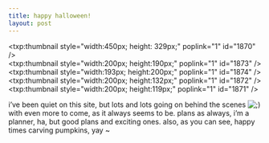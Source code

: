 ```yaml
---
title: happy halloween!    
layout: post
---
```


<txp:thumbnail style="width:450px; height: 329px;" poplink="1" id="1870" />  
<txp:thumbnail style="width:200px; height:190px;" poplink="1" id="1873" /><txp:thumbnail style="width:193px; height:200px;" poplink="1" id="1874" />  
<txp:thumbnail style="width:200px; height:132px;" poplink="1" id="1872" /><txp:thumbnail style="width:200px; height:119px;" poplink="1" id="1871" />

i&#8217;ve been quiet on this site, but lots and lots going on behind the scenes <img src="http://localhost:8888/wordpress/wp-includes/images/smilies/icon_wink.gif" alt=";)" class="wp-smiley" /> with even more to come, as it always seems to be. plans as always, i&#8217;m a planner, ha, but good plans and exciting ones. also, as you can see, happy times carving pumpkins, yay ~